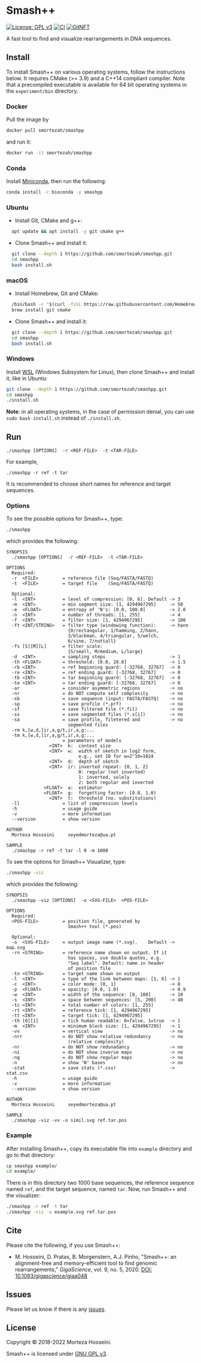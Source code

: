 # Smash++
[![License: GPL v3](https://img.shields.io/badge/License-GPL%20v3-blue.svg)](LICENSE)
[![CI](https://github.com/smortezah/smashpp/actions/workflows/ci.yml/badge.svg)](https://github.com/smortezah/smashpp/actions/workflows/ci.yml)
[![GitNFT](https://img.shields.io/badge/%F0%9F%94%AE-Open%20in%20GitNFT-darkviolet?style=flat)](https://gitnft.quine.sh/app/commits/list/repo/smashpp)

A fast tool to find and visualize rearrangements in DNA sequences.

## Install

To install Smash++ on various operating systems, follow the instructions below. It requires CMake (>= 3.9) and a C++14 compliant compiler. Note that a precompiled executable is available for 64 bit operating systems in the `experiment/bin` directory.

### Docker

Pull the image by

```bash
docker pull smortezah/smashpp
```

and run it:

```bash
docker run -it smortezah/smashpp
```

### Conda

Install [Miniconda](https://docs.conda.io/en/latest/miniconda.html), then run the following:

```bash
conda install -c bioconda -y smashpp
```

### Ubuntu

* Install Git, CMake and g++:

```bash
  apt update && apt install -y git cmake g++
```

* Clone Smash++ and install it:

```bash
  git clone --depth 1 https://github.com/smortezah/smashpp.git
  cd smashpp
  bash install.sh
```

### macOS

* Install Homebrew, Git and CMake:

```bash
  /bin/bash -c "$(curl -fsSL https://raw.githubusercontent.com/Homebrew/install/HEAD/install.sh)"
  brew install git cmake
```

* Clone Smash++ and install it:

```bash
  git clone --depth 1 https://github.com/smortezah/smashpp.git
  cd smashpp
  bash install.sh
```

### Windows

Install [WSL](https://docs.microsoft.com/en-us/windows/wsl/install-win10) (Windows Subsystem for Linux), then clone Smash++ and install it, like in Ubuntu:

```bash
git clone --depth 1 https://github.com/smortezah/smashpp.git
cd smashpp
./install.sh
```

**Note**: in all operating systems, in the case of permission denial, you can use `sudo bash install.sh` instead of `./install.sh`.

## Run

```text
./smashpp [OPTIONS]  -r <REF-FILE>  -t <TAR-FILE>
```

For example,

```text
./smashpp -r ref -t tar
```

It is recommended to choose short names for reference and target sequences.

### Options

To see the possible options for Smash++, type:

```bash
./smashpp
```

which provides the following:

```text
SYNOPSIS
  ./smashpp [OPTIONS]  -r <REF-FILE>  -t <TAR-FILE>

OPTIONS
  Required:
  -r  <FILE>         = reference file (Seq/FASTA/FASTQ)
  -t  <FILE>         = target file    (Seq/FASTA/FASTQ)

  Optional:
  -l  <INT>          = level of compression: [0, 6]. Default -> 3
  -m  <INT>          = min segment size: [1, 4294967295]     -> 50
  -e  <FLOAT>        = entropy of 'N's: [0.0, 100.0]         -> 2.0
  -n  <INT>          = number of threads: [1, 255]           -> 4
  -f  <INT>          = filter size: [1, 4294967295]          -> 100
  -ft <INT/STRING>   = filter type (windowing function):     -> hann
                       {0/rectangular, 1/hamming, 2/hann,
                       3/blackman, 4/triangular, 5/welch,
                       6/sine, 7/nuttall}
  -fs [S][M][L]      = filter scale:
                       {S/small, M/medium, L/large}
  -d  <INT>          = sampling steps                        -> 1
  -th <FLOAT>        = threshold: [0.0, 20.0]                -> 1.5
  -rb <INT>          = ref beginning guard: [-32768, 32767]  -> 0
  -re <INT>          = ref ending guard: [-32768, 32767]     -> 0
  -tb <INT>          = tar beginning guard: [-32768, 32767]  -> 0
  -te <INT>          = tar ending guard: [-32768, 32767]     -> 0
  -ar                = consider asymmetric regions           -> no
  -nr                = do NOT compute self complexity        -> no
  -sb                = save sequence (input: FASTA/FASTQ)    -> no
  -sp                = save profile (*.prf)                  -> no
  -sf                = save filtered file (*.fil)            -> no
  -ss                = save segmented files (*.s[i])         -> no
  -sa                = save profile, filetered and           -> no
                       segmented files
  -rm k,[w,d,]ir,a,g/t,ir,a,g:...
  -tm k,[w,d,]ir,a,g/t,ir,a,g:...
                     = parameters of models
                <INT>  k:  context size
                <INT>  w:  width of sketch in log2 form,
                           e.g., set 10 for w=2^10=1024
                <INT>  d:  depth of sketch
                <INT>  ir: inverted repeat: {0, 1, 2}
                           0: regular (not inverted)
                           1: inverted, solely
                           2: both regular and inverted
              <FLOAT>  a:  estimator
              <FLOAT>  g:  forgetting factor: [0.0, 1.0)
                <INT>  t:  threshold (no. substitutions)
  -ll                = list of compression levels
  -h                 = usage guide
  -v                 = more information
  --version          = show version

AUTHOR
  Morteza Hosseini     seyedmorteza@ua.pt

SAMPLE
  ./smashpp -r ref -t tar -l 0 -m 1000
```

To see the options for Smash++ Visualizer, type:

```bash
./smashpp -viz
```

which provides the following:

```text
SYNOPSIS
  ./smashpp -viz [OPTIONS]  -o <SVG-FILE>  <POS-FILE>

OPTIONS
  Required:
  <POS-FILE>         = position file, generated by
                       Smash++ tool (*.pos)

  Optional:
  -o  <SVG-FILE>     = output image name (*.svg).    Default -> map.svg
  -rn <STRING>       = reference name shown on output. If it
                       has spaces, use double quotes, e.g.
                       "Seq label". Default: name in header
                       of position file
  -tn <STRING>       = target name shown on output
  -l  <INT>          = type of the link between maps: [1, 6] -> 1
  -c  <INT>          = color mode: [0, 1]                    -> 0
  -p  <FLOAT>        = opacity: [0.0, 1.0]                   -> 0.9
  -w  <INT>          = width of the sequence: [8, 100]       -> 10
  -s  <INT>          = space between sequences: [5, 200]     -> 40
  -tc <INT>          = total number of colors: [1, 255]
  -rt <INT>          = reference tick: [1, 4294967295]
  -tt <INT>          = target tick: [1, 4294967295]
  -th [0][1]         = tick human readable: 0=false, 1=true  -> 1
  -m  <INT>          = minimum block size: [1, 4294967295]   -> 1
  -vv                = vertical view                         -> no
  -nrr               = do NOT show relative redundancy       -> no
                       (relative complexity)
  -nr                = do NOT show redunadancy               -> no
  -ni                = do NOT show inverse maps              -> no
  -ng                = do NOT show regular maps              -> no
  -n                 = show 'N' bases                        -> no
  -stat              = save stats (*.csv)                    -> stat.csv
  -h                 = usage guide
  -v                 = more information
  --version          = show version

AUTHOR
  Morteza Hosseini     seyedmorteza@ua.pt

SAMPLE
  ./smashpp -viz -vv -o simil.svg ref.tar.pos
```

### Example

After installing Smash++, copy its executable file into `example` directory and go to that directory:

```bash
cp smashpp example/
cd example/
```

There is in this directory two 1000 base sequences, the reference sequence named `ref`, and the target sequence, named `tar`. Now, run Smash++ and the visualizer:

```bash
./smashpp -r ref -t tar
./smashpp -viz -o example.svg ref.tar.pos
```

<!-- ## Experiment

To reproduce results in the paper, we have provided the Python script `xp.py` in the `experiment/` directory, that can run Smash++ on synthetic and real genomic data. By this script (running `python3 xp.py`), you can automatically make/download the datasets, in case of synthetic/real data, run Smash++ on those data using predefined parameters, and benchmark the method.

To use `xp.py`, you need to switch **False** to **True** for a desired dataset, in the beginnig of the file. Then, it runs Smash++ on that (those) dataset(s) and saves in the `result/` directory the results including:

* a `*.pos` file, which contains the positions of similar regions, plus self- and relative-redundancy values. It also includes in the header the parameters used to run Smash++, and sizes of the reference and the target files
* a `*.svg` file with the similar regions visualized. This file is the output of Smash++ visualizer.
* the `bench.csv` file, that provides time and memory usage of Smash++. In case of comparing with Smash (the first version), this file will provide the time and memory usage of Smash method, too.
* in some cases, there would be a `*.csv` file, including the number of regular and inverted regions among the detected rearrangements. This file is generated when `-stat` flag is enabled for Smash++ visualizer.

Note that `xp.py` requires `conda` for downloading the real dataset using Entrez Direct (EDirect) utility. If EDirect is not already installed, the script will automatically install it by `conda`. -->

## Cite

Please cite the following, if you use Smash++:

* M. Hosseini, D. Pratas, B. Morgenstern, A.J. Pinho, "Smash++: an alignment-free and memory-efficient tool to find genomic rearrangements," *GigaScience*, vol. 9, no. 5, 2020. [DOI: 10.1093/gigascience/giaa048](https://doi.org/10.1093/gigascience/giaa048)

## Issues

Please let us know if there is any [issues](https://github.com/smortezah/smashpp/issues).

## License

Copyright © 2018-2022 Morteza Hosseini.

Smash++ is licensed under [GNU GPL v3](http://www.gnu.org/licenses/gpl-3.0.html).
